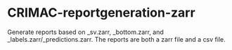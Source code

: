 # CRIMAC-reportgeneration-zarr
Generate reports based on _sv.zarr, _bottom.zarr, and _labels.zarr/_predictions.zarr. The reports are both a zarr file and a csv file.
